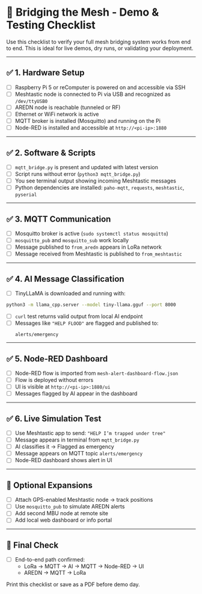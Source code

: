 
# 🧪 Bridging the Mesh - Demo & Testing Checklist

Use this checklist to verify your full mesh bridging system works from end to end. This is ideal for live demos, dry runs, or validating your deployment.

---

## ✅ 1. Hardware Setup

- [ ] Raspberry Pi 5 or reComputer is powered on and accessible via SSH
- [ ] Meshtastic node is connected to Pi via USB and recognized as `/dev/ttyUSB0`
- [ ] AREDN node is reachable (tunneled or RF)
- [ ] Ethernet or WiFi network is active
- [ ] MQTT broker is installed (Mosquitto) and running on the Pi
- [ ] Node-RED is installed and accessible at `http://<pi-ip>:1880`

---

## ✅ 2. Software & Scripts

- [ ] `mqtt_bridge.py` is present and updated with latest version
- [ ] Script runs without error (`python3 mqtt_bridge.py`)
- [ ] You see terminal output showing incoming Meshtastic messages
- [ ] Python dependencies are installed: `paho-mqtt`, `requests`, `meshtastic`, `pyserial`

---

## ✅ 3. MQTT Communication

- [ ] Mosquitto broker is active (`sudo systemctl status mosquitto`)
- [ ] `mosquitto_pub` and `mosquitto_sub` work locally
- [ ] Message published to `from_aredn` appears in LoRa network
- [ ] Message received from Meshtastic is published to `from_meshtastic`

---

## ✅ 4. AI Message Classification

- [ ] TinyLLaMA is downloaded and running with:
```bash
python3 -m llama_cpp.server --model tiny-llama.gguf --port 8000
```

- [ ] `curl` test returns valid output from local AI endpoint
- [ ] Messages like `"HELP FLOOD"` are flagged and published to:
  ```
  alerts/emergency
  ```

---

## ✅ 5. Node-RED Dashboard

- [ ] Node-RED flow is imported from `mesh-alert-dashboard-flow.json`
- [ ] Flow is deployed without errors
- [ ] UI is visible at `http://<pi-ip>:1880/ui`
- [ ] Messages flagged by AI appear in the dashboard

---

## ✅ 6. Live Simulation Test

- [ ] Use Meshtastic app to send: `"HELP I’m trapped under tree"`
- [ ] Message appears in terminal from `mqtt_bridge.py`
- [ ] AI classifies it → Flagged as emergency
- [ ] Message appears on MQTT topic `alerts/emergency`
- [ ] Node-RED dashboard shows alert in UI

---

## 🧠 Optional Expansions

- [ ] Attach GPS-enabled Meshtastic node → track positions
- [ ] Use `mosquitto_pub` to simulate AREDN alerts
- [ ] Add second MBU node at remote site
- [ ] Add local web dashboard or info portal

---

## 🏁 Final Check

- [ ] End-to-end path confirmed:
  - LoRa → MQTT → AI → MQTT → Node-RED → UI
  - AREDN → MQTT → LoRa

Print this checklist or save as a PDF before demo day.
